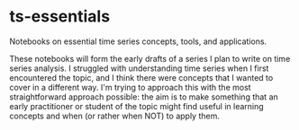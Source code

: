 # ts-essentials
Notebooks on essential time series concepts, tools, and applications.

These notebooks will form the early drafts of a series I plan to write on time series analysis. I struggled with understanding time series when I first encountered the topic, and I think there were concepts that I wanted to cover in a different way. I'm trying to approach this with the most straightforward approach possible: the aim is to make something that an early practitioner or student of the topic might find useful in learning concepts and when (or rather when NOT) to apply them.
